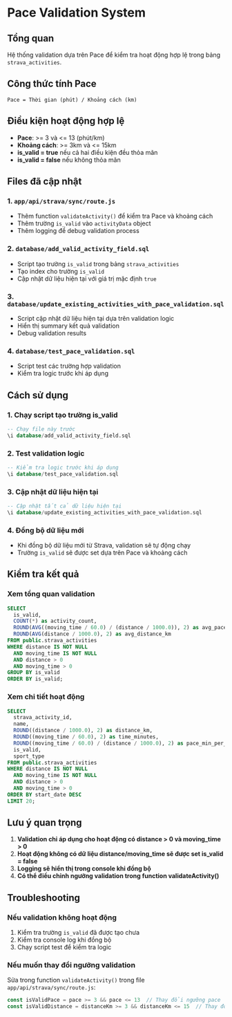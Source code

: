 # Pace Validation System

## Tổng quan
Hệ thống validation dựa trên Pace để kiểm tra hoạt động hợp lệ trong bảng `strava_activities`.

## Công thức tính Pace
```
Pace = Thời gian (phút) / Khoảng cách (km)
```

## Điều kiện hoạt động hợp lệ
- **Pace**: >= 3 và <= 13 (phút/km)
- **Khoảng cách**: >= 3km và <= 15km
- **is_valid = true** nếu cả hai điều kiện đều thỏa mãn
- **is_valid = false** nếu không thỏa mãn

## Files đã cập nhật

### 1. `app/api/strava/sync/route.js`
- Thêm function `validateActivity()` để kiểm tra Pace và khoảng cách
- Thêm trường `is_valid` vào `activityData` object
- Thêm logging để debug validation process

### 2. `database/add_valid_activity_field.sql`
- Script tạo trường `is_valid` trong bảng `strava_activities`
- Tạo index cho trường `is_valid`
- Cập nhật dữ liệu hiện tại với giá trị mặc định `true`

### 3. `database/update_existing_activities_with_pace_validation.sql`
- Script cập nhật dữ liệu hiện tại dựa trên validation logic
- Hiển thị summary kết quả validation
- Debug validation results

### 4. `database/test_pace_validation.sql`
- Script test các trường hợp validation
- Kiểm tra logic trước khi áp dụng

## Cách sử dụng

### 1. Chạy script tạo trường is_valid
```sql
-- Chạy file này trước
\i database/add_valid_activity_field.sql
```

### 2. Test validation logic
```sql
-- Kiểm tra logic trước khi áp dụng
\i database/test_pace_validation.sql
```

### 3. Cập nhật dữ liệu hiện tại
```sql
-- Cập nhật tất cả dữ liệu hiện tại
\i database/update_existing_activities_with_pace_validation.sql
```

### 4. Đồng bộ dữ liệu mới
- Khi đồng bộ dữ liệu mới từ Strava, validation sẽ tự động chạy
- Trường `is_valid` sẽ được set dựa trên Pace và khoảng cách

## Kiểm tra kết quả

### Xem tổng quan validation
```sql
SELECT 
  is_valid,
  COUNT(*) as activity_count,
  ROUND(AVG((moving_time / 60.0) / (distance / 1000.0)), 2) as avg_pace,
  ROUND(AVG(distance / 1000.0), 2) as avg_distance_km
FROM public.strava_activities 
WHERE distance IS NOT NULL 
  AND moving_time IS NOT NULL 
  AND distance > 0 
  AND moving_time > 0
GROUP BY is_valid
ORDER BY is_valid;
```

### Xem chi tiết hoạt động
```sql
SELECT 
  strava_activity_id,
  name,
  ROUND((distance / 1000.0), 2) as distance_km,
  ROUND((moving_time / 60.0), 2) as time_minutes,
  ROUND((moving_time / 60.0) / (distance / 1000.0), 2) as pace_min_per_km,
  is_valid,
  sport_type
FROM public.strava_activities 
WHERE distance IS NOT NULL 
  AND moving_time IS NOT NULL 
  AND distance > 0 
  AND moving_time > 0
ORDER BY start_date DESC
LIMIT 20;
```

## Lưu ý quan trọng

1. **Validation chỉ áp dụng cho hoạt động có distance > 0 và moving_time > 0**
2. **Hoạt động không có dữ liệu distance/moving_time sẽ được set is_valid = false**
3. **Logging sẽ hiển thị trong console khi đồng bộ**
4. **Có thể điều chỉnh ngưỡng validation trong function validateActivity()**

## Troubleshooting

### Nếu validation không hoạt động
1. Kiểm tra trường `is_valid` đã được tạo chưa
2. Kiểm tra console log khi đồng bộ
3. Chạy script test để kiểm tra logic

### Nếu muốn thay đổi ngưỡng validation
Sửa trong function `validateActivity()` trong file `app/api/strava/sync/route.js`:
```javascript
const isValidPace = pace >= 3 && pace <= 13  // Thay đổi ngưỡng pace
const isValidDistance = distanceKm >= 3 && distanceKm <= 15  // Thay đổi ngưỡng distance
```
